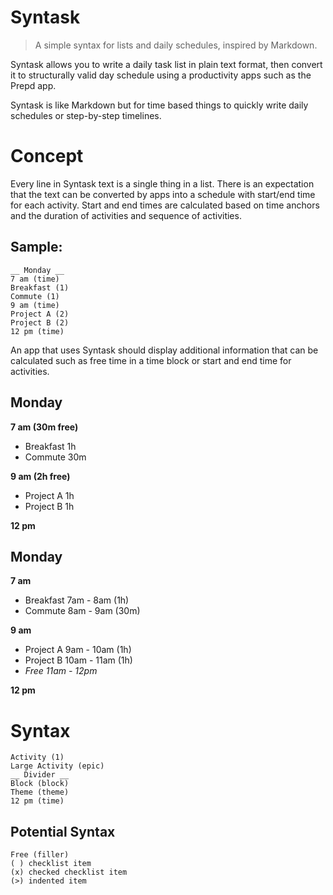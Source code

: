 # Syntask

> A simple syntax for lists and daily schedules, inspired by Markdown.

Syntask allows you to write a daily task list in plain text format, then convert it to structurally valid day schedule using a productivity apps such as the Prepd app.

Syntask is like Markdown but for time based things to quickly write daily schedules or step-by-step timelines. 

# Concept

Every line in Syntask text is a single thing in a list. There is an expectation that the text can be converted by apps into a schedule with start/end time for each activity. Start and end times are calculated based on time anchors and the duration of activities and sequence of activities. 

## Sample:
    __ Monday __
    7 am (time) 
    Breakfast (1)
    Commute (1)
    9 am (time) 
    Project A (2)
    Project B (2)
    12 pm (time)

An app that uses Syntask should display additional information that can be calculated such as free time in a time block or start and end time for activities.

## Monday

**7 am   (30m free)**

- Breakfast    1h
- Commute   30m

**9 am   (2h free)**

- Project A   1h
- Project B   1h

**12 pm** 


## Monday

**7 am**   

- Breakfast    7am - 8am (1h)
- Commute   8am - 9am (30m)

**9 am**  

- Project A   9am - 10am (1h)
- Project B   10am - 11am (1h)
- *Free 11am - 12pm* 

**12 pm** 

# Syntax
    Activity (1)
    Large Activity (epic)
    __ Divider __
    Block (block)
    Theme (theme)
    12 pm (time)


## Potential Syntax
    Free (filler)
    ( ) checklist item
    (x) checked checklist item
    (>) indented item

